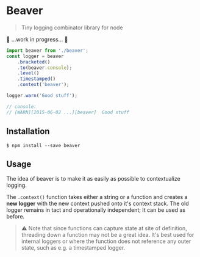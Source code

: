 # Beaver

> Tiny logging combinator library for node

:construction: ...work in progress... :construction:

```javascript
import beaver from './beaver';
const logger = beaver
    .bracketed()
    .to(beaver.console);
    .level()
    .timestamped()
    .context('beaver');

logger.warn('Good stuff');

// console:
// [WARN][2015-06-02 ...][beaver]  Good stuff
```

## Installation

```
$ npm install --save beaver
```

## Usage

The idea of beaver is to make it as easily as possible to contextualize logging.

The `.context()` function takes either a string or a function and creates a
**new logger** with the new context pushed onto it's context stack. The old
logger remains in tact and operationally independent; It can be used as before.

> :warning: Note that since functions can capture state at site of definition,
> threading down a function may not be a great idea. It's best used for internal
> loggers or where the function does not reference any outer state, such as e.g.
> a timestamped logger.
